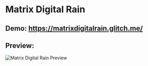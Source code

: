 # Matrix Digital Rain

## Demo: https://matrixdigitalrain.glitch.me/

## Preview:

![Matrix Digital Rain Preview](https://github.com/user-attachments/assets/c42c6951-97bc-4d71-b996-3f150c8aef62)
